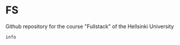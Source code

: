 # FS
Github repository for the course "Fullstack" of the Hellsinki University


```mermaid
info
```
